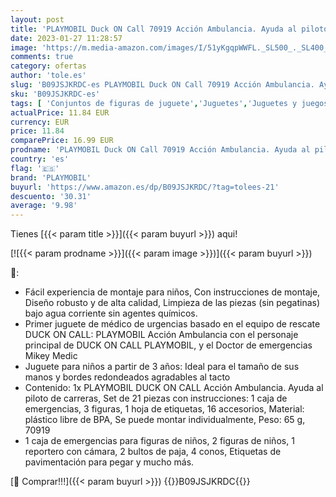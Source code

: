 ```yaml
---
layout: post
title: 'PLAYMOBIL Duck ON Call 70919 Acción Ambulancia. Ayuda al piloto de Carreras  Juguetes para niños a Partir de 3 años'
date: 2023-01-27 11:28:57
image: 'https://m.media-amazon.com/images/I/51yKgqpWWFL._SL500_._SL400_.jpg'
comments: true
category: ofertas
author: 'tole.es'
slug: 'B09JSJKRDC-es PLAYMOBIL Duck ON Call 70919 Acción Ambulancia. Ayuda al...'
sku: 'B09JSJKRDC-es'
tags: [ 'Conjuntos de figuras de juguete','Juguetes','Juguetes y juegos','Muñecos y figuras','playmobil','🇪🇸', ]
actualPrice: 11.84 EUR
currency: EUR
price: 11.84
comparePrice: 16.99 EUR
prodname: 'PLAYMOBIL Duck ON Call 70919 Acción Ambulancia. Ayuda al piloto de Carreras  Juguetes para niños a Partir de 3 años'
country: 'es'
flag: '🇪🇸'
brand: 'PLAYMOBIL'
buyurl: 'https://www.amazon.es/dp/B09JSJKRDC/?tag=tolees-21'
descuento: '30.31'
average: '9.98'
---
```


Tienes [{{< param title >}}]({{< param buyurl >}}) aqui!

[![{{< param prodname >}}]({{< param image >}})]({{< param buyurl >}})

🔎:

- Fácil experiencia de montaje para niños, Con instrucciones de montaje, Diseño robusto y de alta calidad, Limpieza de las piezas (sin pegatinas) bajo agua corriente sin agentes químicos.
- Primer juguete de médico de urgencias basado en el equipo de rescate DUCK ON CALL: PLAYMOBIL Acción Ambulancia con el personaje principal de DUCK ON CALL PLAYMOBIL, y el Doctor de emergencias Mikey Medic
- Juguete para niños a partir de 3 años: Ideal para el tamaño de sus manos y bordes redondeados agradables al tacto
- Contenido: 1x PLAYMOBIL DUCK ON CALL Acción Ambulancia. Ayuda al piloto de carreras, Set de 21 piezas con instrucciones: 1 caja de emergencias, 3 figuras, 1 hoja de etiquetas, 16 accesorios, Material: plástico libre de BPA, Se puede montar individualmente, Peso: 65 g, 70919
- 1 caja de emergencias para figuras de niños, 2 figuras de niños, 1 reportero con cámara, 2 bultos de paja, 4 conos, Etiquetas de pavimentación para pegar y mucho más.

[🛒 Comprar!!!]({{< param buyurl >}})
{{<world>}}B09JSJKRDC{{</world>}}
